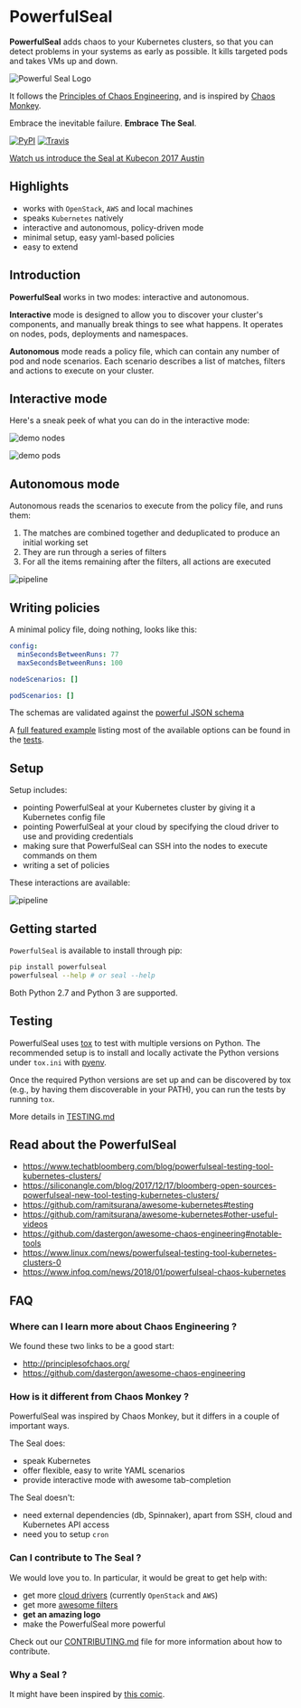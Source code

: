 # PowerfulSeal

__PowerfulSeal__ adds chaos to your Kubernetes clusters, so that you can detect problems in your systems as early as possible. It kills targeted pods and takes VMs up and down.

![Powerful Seal Logo](media/powerful-seal.png)

It follows the [Principles of Chaos Engineering](http://principlesofchaos.org/), and is inspired by [Chaos Monkey](https://github.com/Netflix/chaosmonkey).

Embrace the inevitable failure. __Embrace The Seal__.

[![PyPI](https://img.shields.io/pypi/v/powerfulseal.svg)](https://pypi.python.org/pypi/powerfulseal)
[![Travis](https://img.shields.io/travis/bloomberg/powerfulseal.svg)](https://travis-ci.org/bloomberg/powerfulseal)

[Watch us introduce the Seal at Kubecon 2017 Austin](https://youtu.be/00BMn0UjsG4)

## Highlights

- works with `OpenStack`, `AWS` and local machines
- speaks `Kubernetes` natively
- interactive and autonomous, policy-driven mode
- minimal setup, easy yaml-based policies
- easy to extend


## Introduction

__PowerfulSeal__ works in two modes: interactive and autonomous.

__Interactive__ mode is designed to allow you to discover your cluster's components, and manually break things to see what happens. It operates on nodes, pods, deployments and namespaces.

__Autonomous__ mode reads a policy file, which can contain any number of pod and node scenarios. Each scenario describes a list of matches, filters and actions to execute on your cluster.

## Interactive mode

Here's a sneak peek of what you can do in the interactive mode:

![demo nodes](./media/video-nodes.gif)

![demo pods](./media/video-pods.gif)


## Autonomous mode

Autonomous reads the scenarios to execute from the policy file, and runs them:

1. The matches are combined together and deduplicated to produce an initial working set
2. They are run through a series of filters
3. For all the items remaining after the filters, all actions are executed

![pipeline](./media/pipeline.png)


## Writing policies

A minimal policy file, doing nothing, looks like this:

```yaml
config:
  minSecondsBetweenRuns: 77
  maxSecondsBetweenRuns: 100

nodeScenarios: []

podScenarios: [] 
```

The schemas are validated against the [powerful JSON schema](./powerfulseal/policy/ps-schema.json)

A [full featured example](./tests/policy/example_config.yml) listing most of the available options can be found in the [tests](./tests/policy).

## Setup


Setup includes:
- pointing PowerfulSeal at your Kubernetes cluster by giving it a Kubernetes config file
- pointing PowerfulSeal at your cloud by specifying the cloud driver to use and providing credentials
- making sure that PowerfulSeal can SSH into the nodes to execute commands on them
- writing a set of policies

These interactions are available:

![pipeline](./media/setup.png)

## Getting started

`PowerfulSeal` is available to install through pip:

```sh
pip install powerfulseal
powerfulseal --help # or seal --help
```

Both Python 2.7 and Python 3 are supported.

## Testing

PowerfulSeal uses [tox](https://github.com/tox-dev/tox) to test with multiple versions on Python. The recommended setup is to install and locally activate the Python versions under `tox.ini` with [pyenv](https://github.com/pyenv/pyenv). 

Once the required Python versions are set up and can be discovered by tox (e.g., by having them discoverable in your PATH), you can run the tests by running `tox`.

More details in [TESTING.md](TESTING.md) 

## Read about the PowerfulSeal

- https://www.techatbloomberg.com/blog/powerfulseal-testing-tool-kubernetes-clusters/
- https://siliconangle.com/blog/2017/12/17/bloomberg-open-sources-powerfulseal-new-tool-testing-kubernetes-clusters/
- https://github.com/ramitsurana/awesome-kubernetes#testing
- https://github.com/ramitsurana/awesome-kubernetes#other-useful-videos
- https://github.com/dastergon/awesome-chaos-engineering#notable-tools
- https://www.linux.com/news/powerfulseal-testing-tool-kubernetes-clusters-0
- https://www.infoq.com/news/2018/01/powerfulseal-chaos-kubernetes

## FAQ

### Where can I learn more about Chaos Engineering ?

We found these two links to be a good start:

- http://principlesofchaos.org/
- https://github.com/dastergon/awesome-chaos-engineering

### How is it different from Chaos Monkey ?

PowerfulSeal was inspired by Chaos Monkey, but it differs in a couple of important ways.

The Seal does:
  - speak Kubernetes
  - offer flexible, easy to write YAML scenarios
  - provide interactive mode with awesome tab-completion

The Seal doesn't:
  - need external dependencies (db, Spinnaker), apart from SSH, cloud and Kubernetes API access
  - need you to setup ```cron```

### Can I contribute to The Seal ?

We would love you to. In particular, it would be great to get help with:

- get more [cloud drivers](./powerfulseal/clouddrivers/driver.py) (currently `OpenStack` and `AWS`)
- get more [awesome filters](./powerfulseal/policy/scenario.py)
- __get an amazing logo__
- make the PowerfulSeal more powerful

Check out our [CONTRIBUTING.md](CONTRIBUTING.md) file for more information about how to contribute.

### Why a Seal ?

It might have been inspired by [this comic](https://randowis.com/2015/01/07/the-tower/).


